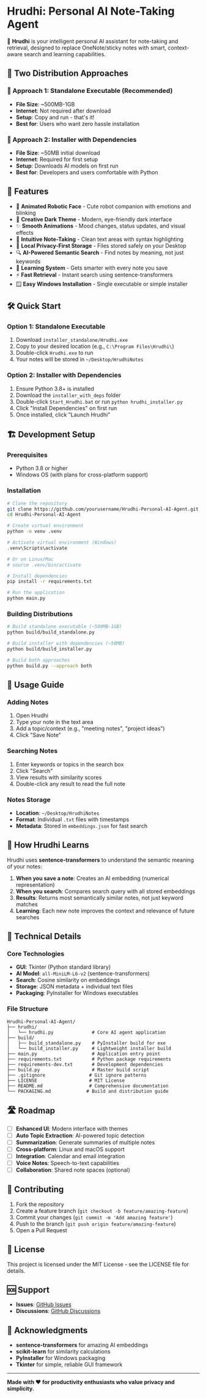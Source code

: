 # Hrudhi: Personal AI Note-Taking Agent

🤖 **Hrudhi** is your intelligent personal AI assistant for note-taking and retrieval, designed to replace OneNote/sticky notes with smart, context-aware search and learning capabilities.

## 🚀 Two Distribution Approaches

### 🎯 Approach 1: Standalone Executable (Recommended)
- **File Size**: ~500MB-1GB
- **Internet**: Not required after download
- **Setup**: Copy and run - that's it!
- **Best for**: Users who want zero hassle installation

### 🎯 Approach 2: Installer with Dependencies  
- **File Size**: ~50MB initial download
- **Internet**: Required for first setup
- **Setup**: Downloads AI models on first run
- **Best for**: Developers and users comfortable with Python

## 🎨 Features
- 🤖 **Animated Robotic Face** - Cute robot companion with emotions and blinking
- 🎨 **Creative Dark Theme** - Modern, eye-friendly dark interface
- ✨ **Smooth Animations** - Mood changes, status updates, and visual effects  
- 📝 **Intuitive Note-Taking** - Clean text areas with syntax highlighting
- 💾 **Local Privacy-First Storage** - Files stored safely on your Desktop
- 🔍 **AI-Powered Semantic Search** - Find notes by meaning, not just keywords
- 🧠 **Learning System** - Gets smarter with every note you save
- ⚡ **Fast Retrieval** - Instant search using sentence-transformers
- 🪟 **Easy Windows Installation** - Single executable or simple installer

## 🛠️ Quick Start

### Option 1: Standalone Executable
1. Download `installer_standalone/Hrudhi.exe`
2. Copy to your desired location (e.g., `C:\Program Files\Hrudhi\`)
3. Double-click `Hrudhi.exe` to run
4. Your notes will be stored in `~/Desktop/HrudhiNotes`

### Option 2: Installer with Dependencies
1. Ensure Python 3.8+ is installed
2. Download the `installer_with_deps` folder
3. Double-click `Start_Hrudhi.bat` or run `python hrudhi_installer.py`
4. Click "Install Dependencies" on first run
5. Once installed, click "Launch Hrudhi"

## 🏗️ Development Setup

### Prerequisites
- Python 3.8 or higher
- Windows OS (with plans for cross-platform support)

### Installation
```bash
# Clone the repository
git clone https://github.com/yourusername/Hrudhi-Personal-AI-Agent.git
cd Hrudhi-Personal-AI-Agent

# Create virtual environment
python -m venv .venv

# Activate virtual environment (Windows)
.venv\Scripts\activate

# Or on Linux/Mac
# source .venv/bin/activate

# Install dependencies
pip install -r requirements.txt

# Run the application
python main.py
```

### Building Distributions
```bash
# Build standalone executable (~500MB-1GB)
python build/build_standalone.py

# Build installer with dependencies (~50MB)
python build/build_installer.py

# Build both approaches
python build.py --approach both
```

## 📖 Usage Guide

### Adding Notes
1. Open Hrudhi
2. Type your note in the text area
3. Add a topic/context (e.g., "meeting notes", "project ideas")
4. Click "Save Note"

### Searching Notes  
1. Enter keywords or topics in the search box
2. Click "Search"
3. View results with similarity scores
4. Double-click any result to read the full note

### Notes Storage
- **Location**: `~/Desktop/HrudhiNotes`
- **Format**: Individual `.txt` files with timestamps
- **Metadata**: Stored in `embeddings.json` for fast search

## 🧠 How Hrudhi Learns

Hrudhi uses **sentence-transformers** to understand the semantic meaning of your notes:

1. **When you save a note**: Creates an AI embedding (numerical representation)
2. **When you search**: Compares search query with all stored embeddings  
3. **Results**: Returns most semantically similar notes, not just keyword matches
4. **Learning**: Each new note improves the context and relevance of future searches

## 🔧 Technical Details

### Core Technologies
- **GUI**: Tkinter (Python standard library)
- **AI Model**: `all-MiniLM-L6-v2` (sentence-transformers)
- **Search**: Cosine similarity on embeddings
- **Storage**: JSON metadata + individual text files
- **Packaging**: PyInstaller for Windows executables

### File Structure
```
Hrudhi-Personal-AI-Agent/
├── hrudhi/
│   └── hrudhi.py              # Core AI agent application
├── build/
│   ├── build_standalone.py    # PyInstaller build for exe
│   └── build_installer.py     # Lightweight installer build  
├── main.py                    # Application entry point
├── requirements.txt           # Python package requirements
├── requirements-dev.txt       # Development dependencies
├── build.py                   # Master build script
├── .gitignore                # Git ignore patterns
├── LICENSE                   # MIT License
├── README.md                 # Comprehensive documentation
└── PACKAGING.md             # Build and distribution guide
```

## 🛣️ Roadmap

- [ ] **Enhanced UI**: Modern interface with themes
- [ ] **Auto Topic Extraction**: AI-powered topic detection
- [ ] **Summarization**: Generate summaries of multiple notes
- [ ] **Cross-platform**: Linux and macOS support
- [ ] **Integration**: Calendar and email integration
- [ ] **Voice Notes**: Speech-to-text capabilities
- [ ] **Collaboration**: Shared note spaces (optional)

## 🤝 Contributing

1. Fork the repository
2. Create a feature branch (`git checkout -b feature/amazing-feature`)
3. Commit your changes (`git commit -m 'Add amazing feature'`)
4. Push to the branch (`git push origin feature/amazing-feature`)
5. Open a Pull Request

## 📄 License

This project is licensed under the MIT License - see the LICENSE file for details.

## 🆘 Support

- **Issues**: [GitHub Issues](https://github.com/yourusername/Hrudhi-Personal-AI-Agent/issues)
- **Discussions**: [GitHub Discussions](https://github.com/yourusername/Hrudhi-Personal-AI-Agent/discussions)

## 🙏 Acknowledgments

- **sentence-transformers** for amazing AI embeddings
- **scikit-learn** for similarity calculations  
- **PyInstaller** for Windows packaging
- **Tkinter** for simple, reliable GUI framework

---

**Made with ❤️ for productivity enthusiasts who value privacy and simplicity.**
